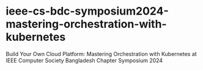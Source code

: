 # ieee-cs-bdc-symposium2024-mastering-orchestration-with-kubernetes
Build Your Own Cloud Platform: Mastering Orchestration with Kubernetes at IEEE Computer Society Bangladesh Chapter Symposium 2024
